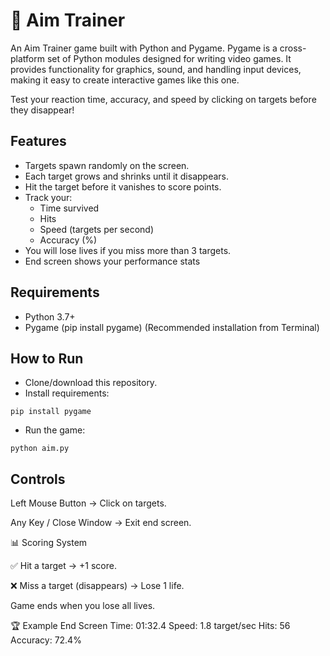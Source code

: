 # 🎯 Aim Trainer
An Aim Trainer game built with Python and Pygame. Pygame is a cross-platform set of Python modules designed for writing video games. It provides functionality for graphics, sound, and handling input devices, making it easy to create interactive games like this one.

Test your reaction time, accuracy, and speed by clicking on targets before they disappear!

##  Features
- Targets spawn randomly on the screen.
- Each target grows and shrinks until it disappears.
- Hit the target before it vanishes to score points.
- Track your:
   - Time survived
   - Hits
   - Speed (targets per second)
   - Accuracy (%)
- You will lose lives if you miss more than 3 targets.
- End screen shows your performance stats

## Requirements
- Python 3.7+
- Pygame (pip install pygame) (Recommended installation from Terminal)

## How to Run
- Clone/download this repository.
- Install requirements:
```
pip install pygame
```
- Run the game:
```
python aim.py
```

## Controls

Left Mouse Button → Click on targets.

Any Key / Close Window → Exit end screen.

📊 Scoring System

✅ Hit a target → +1 score.

❌ Miss a target (disappears) → Lose 1 life.

Game ends when you lose all lives.

🏆 Example End Screen
Time: 01:32.4
Speed: 1.8 target/sec
Hits: 56
Accuracy: 72.4%






